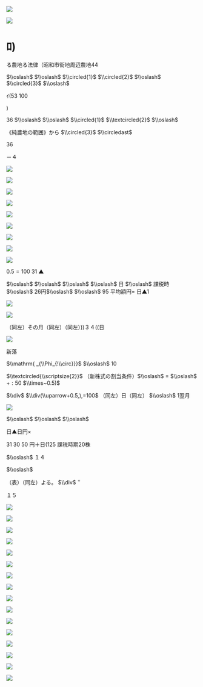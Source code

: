 ![](https://www.nta.go.jp/tmp/dca16fbb-9b21-424f-91a0-c5ade92db42a/images/8496e5c6fdfb8abfd4220fc194c0c9579d62a23a11fdf126e9f4b8fa65089168.jpg)

![](https://www.nta.go.jp/tmp/dca16fbb-9b21-424f-91a0-c5ade92db42a/images/15e9744d411b44efd3bc7f993a7592357dde5c2ed335bda9ab306b18006e2055.jpg)

# ﾛ)

る農地る法律（昭和市街地周辺農地44

$\\oslash$ $\\oslash$ $\\circled{1}$ $\\circled{2}$ $\\oslash$ $\\circled{3}$ $\\oslash$

ｲ(53 100

)

36 $\\oslash$ $\\oslash$ $\\circled{1}$ $\\textcircled{2}$ $\\oslash$

《純農地の範囲》から $\\circled{3}$ $\\circledast$

36

－４

![](https://www.nta.go.jp/tmp/dca16fbb-9b21-424f-91a0-c5ade92db42a/images/8a2a38a4d1daa262ce67aba69eb869b463b2519ca1483fcad8e965f680bd05ff.jpg)

![](https://www.nta.go.jp/tmp/dca16fbb-9b21-424f-91a0-c5ade92db42a/images/2f663c838f742762d1e3666b442652b307398c044b6ac8cb18b0d406b0f0222b.jpg)

![](https://www.nta.go.jp/tmp/dca16fbb-9b21-424f-91a0-c5ade92db42a/images/c7b036972b9747bd862bb72d8e317b2116d89b8b943b750017a57c1b2cdcc2c3.jpg)

![](https://www.nta.go.jp/tmp/dca16fbb-9b21-424f-91a0-c5ade92db42a/images/9cc74ac3f6c826109ef73802ec3de08269a9ae9022e8507480ded51905169f61.jpg)

![](https://www.nta.go.jp/tmp/dca16fbb-9b21-424f-91a0-c5ade92db42a/images/f808e66dbb2d497a037f2af9e59c19da861aa3aab1a775c2e37b6237138ac8b0.jpg)

![](https://www.nta.go.jp/tmp/dca16fbb-9b21-424f-91a0-c5ade92db42a/images/2cd21264a86d236db24833e40d2f915e7791e8aaec4ac66775e7ffd4e2583ada.jpg)

![](https://www.nta.go.jp/tmp/dca16fbb-9b21-424f-91a0-c5ade92db42a/images/4e680262e6ddf7f45a6265ee5d5b7412ad403e44cf868a7c4264732999181f52.jpg)

![](https://www.nta.go.jp/tmp/dca16fbb-9b21-424f-91a0-c5ade92db42a/images/016bbe92b69364a1d6ef3090ab0f69bdc06b16a5a03426c7ba33fe0c49cb4475.jpg)

![](https://www.nta.go.jp/tmp/dca16fbb-9b21-424f-91a0-c5ade92db42a/images/ba4f9d0d721dbed29f55c1feaa959569246b0726ef8aa73b2b95110f77331ccb.jpg)

$0.5=100$ 31 ▲

$\\oslash$ $\\oslash$ $\\oslash$ $\\oslash$ 日 $\\oslash$ 課税時 $\\oslash$ 26円$\\oslash$ $\\oslash$ 95 平均額円$=$ 日▲1

![](https://www.nta.go.jp/tmp/dca16fbb-9b21-424f-91a0-c5ade92db42a/images/25f05ea0a9326521f083480b7ae36a9e0e5258d6e905036e340e6db322b13f3f.jpg)

![](https://www.nta.go.jp/tmp/dca16fbb-9b21-424f-91a0-c5ade92db42a/images/a7c8c5b9648a742e60ea670db0d4d6141b9464a3eac8dc81dc85612d24e37910.jpg)

（同左）その月（同左）（同左）))３４((日

![](https://www.nta.go.jp/tmp/dca16fbb-9b21-424f-91a0-c5ade92db42a/images/2c2570ec9e641b5068cc7f32de5a19ea777039366d5f2201a556bef0ffafc864.jpg)

新落

$\\mathrm{ _{\\Phi_{!\\circ}}}$ $\\oslash$ 10

$\\textcircled{\\scriptsize{2}}$ （新株式の割当条件）$\\oslash$ $=$ $\\oslash$ $+:50$ $\\times~0.5)$

$\\div$ $\\div(\\uparrow+0.5,),=100$ （同左）日（同左） $\\oslash$ 1翌月

![](https://www.nta.go.jp/tmp/dca16fbb-9b21-424f-91a0-c5ade92db42a/images/27ff243d0f87a717f4862f816d881a73510d0e14d4d5fc4eb4e4b99e57d91875.jpg)

$\\oslash$ $\\oslash$ $\\oslash$

日▲日円×

31 30 50 円＋日(125 課税時期20株

$\\oslash$ １４

$\\oslash$

（表）（同左）よる。 $\\div$ $^+$

１５

![](https://www.nta.go.jp/tmp/dca16fbb-9b21-424f-91a0-c5ade92db42a/images/4076ee35a853c62f254ab15533f80eb5c3a61194dceb37b173ae72d6a03da7bf.jpg)

![](https://www.nta.go.jp/tmp/dca16fbb-9b21-424f-91a0-c5ade92db42a/images/bdf637fd05432e727d7a7a428756137d0534c09b4970855a04aa84f78111f9fb.jpg)

![](https://www.nta.go.jp/tmp/dca16fbb-9b21-424f-91a0-c5ade92db42a/images/62344d2d81545857195cfbdee9b6904bed018c7f52c9573b57349834c9029832.jpg)

![](https://www.nta.go.jp/tmp/dca16fbb-9b21-424f-91a0-c5ade92db42a/images/21ea3ac6761c686eb6ab74b7583d8ee28e8658d75a99032ab2422203654f1fd8.jpg)

![](https://www.nta.go.jp/tmp/dca16fbb-9b21-424f-91a0-c5ade92db42a/images/366d91038663729bb91d4ed6fede4df31a444b14fa0b66094d9b03c31be9294c.jpg)

![](https://www.nta.go.jp/tmp/dca16fbb-9b21-424f-91a0-c5ade92db42a/images/8281b1fcafa9602d18731b771d656edf199d0b1ee3ec1ea5fe6df90ace6e5474.jpg)

![](https://www.nta.go.jp/tmp/dca16fbb-9b21-424f-91a0-c5ade92db42a/images/049f1c750e6e4dec5673f3899a97c17add1165cd628c0b001b4ba68ff0e9f6d0.jpg)

![](https://www.nta.go.jp/tmp/dca16fbb-9b21-424f-91a0-c5ade92db42a/images/4392187718d348ecc1ab39ddaaa7fb08504f83dc0b0f7d4cbffa0f7b8deadfa7.jpg)

![](https://www.nta.go.jp/tmp/dca16fbb-9b21-424f-91a0-c5ade92db42a/images/8077fa3c424e656508ff768630e4a7833432209fc2c07ce9aeac18ff36acfce8.jpg)

![](https://www.nta.go.jp/tmp/dca16fbb-9b21-424f-91a0-c5ade92db42a/images/03fa6d4c1cb16ab3ad1b16a80a6321a1a0a85e988937fa39f0c0b60461189f4e.jpg)

![](https://www.nta.go.jp/tmp/dca16fbb-9b21-424f-91a0-c5ade92db42a/images/78eade9d95e7feed8979ff29dec39f218cbe6ed1d8f0a63f2cb48ea7ccb6f29c.jpg)

![](https://www.nta.go.jp/tmp/dca16fbb-9b21-424f-91a0-c5ade92db42a/images/0cbddf803c3336d6af4c187b59b57159f91f395651cc955284c89d8414fe92f4.jpg)

![](https://www.nta.go.jp/tmp/dca16fbb-9b21-424f-91a0-c5ade92db42a/images/65faa249f41a7f570acc3d3d8429b50a0196842a3fe3202bad407e0287195a2c.jpg)

![](https://www.nta.go.jp/tmp/dca16fbb-9b21-424f-91a0-c5ade92db42a/images/1be1ea02783e53130c27747b9e242a188e763fca1333b8407eef20e41fd60e19.jpg)

![](https://www.nta.go.jp/tmp/dca16fbb-9b21-424f-91a0-c5ade92db42a/images/4ad2f698fc8ddcd06c0b0d6805aa69b893a06f90a96b1337e5474336d07e2c24.jpg)

![](https://www.nta.go.jp/tmp/dca16fbb-9b21-424f-91a0-c5ade92db42a/images/83c4bc0b135774427e5ba55afae0707d0db73c2f844417d1040f84697646ce5f.jpg)